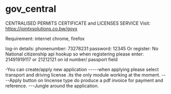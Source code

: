 # gov_central
CENTRALISED PERMITS CERTIFICATE and LICENSES SERVICE
Visit: https://jointxsolutions.co.bw/govx

Requirement:
internet
chrome, firefox

log-in details:
              phonenumber: 73278231
              password: 12345
Or register:
No National citizenship api hookup so when registering please enter: 21491919117 or 21212121 on id number/ passport field

-You can create/apply new application
-----when applying please select transport and driving license .its the only module working at the moment.
----Apply button on lincense type do produce a pdf invoice for payment and reference.
---Jungle around the application.









